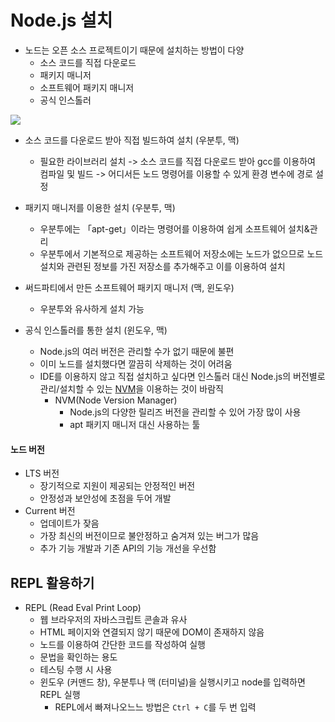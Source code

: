 # Node.js 설치

- 노드는 오픈 소스 프로젝트이기 때문에 설치하는 방법이 다양
  - 소스 코드를 직접 다운로드
  - 패키지 매니저
  - 소프트웨어 패키지 매니저
  - 공식 인스톨러    



<img src="https://grm-project-template-bucket.s3.ap-northeast-2.amazonaws.com/lesson/les_OLoQJ_1488421119139/1488421170455_image.png">

- 소스 코드를 다운로드 받아 직접 빌드하여 설치 (우분투, 맥)
  - 필요한 라이브러리 설치 -> 소스 코드를 직접 다운로드 받아 gcc를 이용하여 컴파일 및 빌드 -> 어디서든 노드 명령어를 이용할 수 있게 환경 변수에 경로 설정

- 패키지 매니저를 이용한 설치 (우분투, 맥)
  - 우분투에는 「apt-get」이라는 명령어를 이용하여 쉽게 소프트웨어 설치&관리
  - 우분투에서 기본적으로 제공하는 소프트웨어 저장소에는 노드가 없으므로 노드 설치와 관련된 정보를 가진 저장소를 추가해주고 이를 이용하여 설치
- 써드파티에서 만든 소프트웨어 패키지 매니저 (맥, 윈도우)
  - 우분투와 유사하게 설치 가능
- 공식 인스톨러를 통한 설치 (윈도우, 맥)
  - Node.js의 여러 버전은 관리할 수가 없기 때문에 불편
  - 이미 노드를 설치했다면 깔끔히 삭제하는 것이 어려움
  - IDE를 이용하지 않고 직접 설치하고 싶다면 인스톨러 대신 Node.js의 버전별로 관리/설치할 수 있는 <u>NVM</u>을 이용하는 것이 바람직
    - NVM(Node Version Manager)
      - Node.js의 다양한 릴리즈 버전을 관리할 수 있어 가장 많이 사용
      - apt 패키지 매니저 대신 사용하는 툴    



#### 노드 버전

- LTS 버전
  - 장기적으로 지원이 제공되는 안정적인 버전
  - 안정성과 보안성에 초점을 두어 개발
- Current 버전
  - 업데이트가 잦음
  - 가장 최신의 버전이므로 불안정하고 숨겨져 있는 버그가 많음
  - 추가 기능 개발과 기존 API의 기능 개선을 우선함    





## REPL 활용하기

- REPL (Read Eval Print Loop)
  - 웹 브라우저의 자바스크립트 콘솔과 유사
  - HTML 페이지와 연결되지 않기 때문에 DOM이 존재하지 않음
  - 노드를 이용하여 간단한 코드를 작성하여 실행
  - 문법을 확인하는 용도
  - 테스팅 수행 시 사용
  - 윈도우 (커맨드 창), 우분투나 맥 (터미널)을 실행시키고 node를 입력하면 REPL 실행
    - REPL에서 빠져나오느느 방법은 `Ctrl + C`를 두 번 입력

